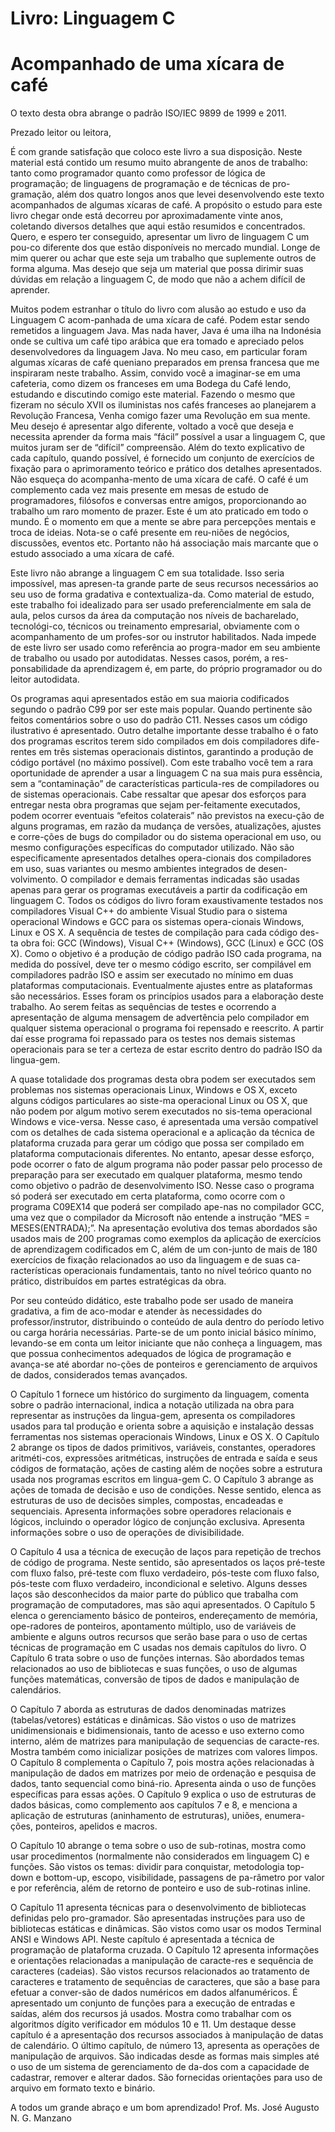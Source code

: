 # Livro: Linguagem C
# Acompanhado de uma xícara de café

O texto desta obra abrange o padrão ISO/IEC 9899 de 1999 e 2011.

Prezado leitor ou leitora,

É com grande satisfação que coloco este livro a sua disposição. Neste material está contido um resumo muito abrangente de anos de trabalho: tanto como programador quanto como professor de lógica de programação; de linguagens de programação e de técnicas de pro-gramação, além dos quatro longos anos que levei desenvolvendo este texto acompanhados de algumas xícaras de café. A propósito o estudo para este livro chegar onde está decorreu por aproximadamente vinte anos, coletando diversos detalhes que aqui estão resumidos e concentrados. Quero, e espero ter conseguido, apresentar um livro de linguagem C um pou-co diferente dos que estão disponíveis no mercado mundial. Longe de mim querer ou achar que este seja um trabalho que suplemente outros de forma alguma. Mas desejo que seja um material que possa dirimir suas dúvidas em relação a linguagem C, de modo que não a achem difícil de aprender.

Muitos podem estranhar o título do livro com alusão ao estudo e uso da Linguagem C acom-panhada de uma xícara de café. Podem estar sendo remetidos a linguagem Java. Mas nada haver, Java é uma ilha na Indonésia onde se cultiva um café tipo arábica que era tomado e apreciado pelos desenvolvedores da linguagem Java. No meu caso, em particular foram algumas xícaras de café queniano preparados em prensa francesa que me inspiraram neste trabalho. Assim, convido você a imaginar-se em uma cafeteria, como dizem os franceses em uma Bodega du Café lendo, estudando e discutindo comigo este material. Fazendo o mesmo que fizeram no século XVII os iluministas nos cafés franceses ao planejarem a Revolução Francesa, Venha comigo fazer uma Revolução em sua mente. Meu desejo é apresentar algo diferente, voltado a você que deseja e necessita aprender da forma mais “fácil” possível a usar a linguagem C, que muitos juram ser de “difícil” compreensão. Além do texto explicativo de cada capítulo, quando possível, é fornecido um conjunto de exercícios de fixação para o aprimoramento teórico e prático dos detalhes apresentados. Não esqueça do acompanha-mento de uma xícara de café. O café é um complemento cada vez mais presente em mesas de estudo de programadores, filósofos e conversas entre amigos, proporcionando ao trabalho um raro momento de prazer. Este é um ato praticado em todo o mundo. É o momento em que a mente se abre para percepções mentais e troca de ideias. Nota-se o café presente em reu-niões de negócios, discussões, eventos etc. Portanto não há associação mais marcante que o estudo associado a uma xícara de café.

Este livro não abrange a linguagem C em sua totalidade. Isso seria impossível, mas apresen-ta grande parte de seus recursos necessários ao seu uso de forma gradativa e contextualiza-da. Como material de estudo, este trabalho foi idealizado para ser usado preferencialmente em sala de aula, pelos cursos da área da computação nos níveis de bacharelado, tecnológi-co, técnicos ou treinamento empresarial, obviamente com o acompanhamento de um profes-sor ou instrutor habilitados. Nada impede de este livro ser usado como referência ao progra-mador em seu ambiente de trabalho ou usado por autodidatas. Nesses casos, porém, a res-ponsabilidade da aprendizagem é, em parte, do próprio programador ou do leitor autodidata.

Os programas aqui apresentados estão em sua maioria codificados segundo o padrão C99 por ser este mais popular. Quando pertinente são feitos comentários sobre o uso do padrão C11. Nesses casos um código ilustrativo é apresentado. Outro detalhe importante desse trabalho é o fato dos programas escritos terem sido compilados em dois compiladores dife-rentes em três sistemas operacionais distintos, garantindo a produção de código portável (no máximo possível). Com este trabalho você tem a rara oportunidade de aprender a usar a linguagem C na sua mais pura essência, sem a “contaminação” de características particula-res de compiladores ou de sistemas operacionais.
Cabe ressaltar que apesar dos esforços para entregar nesta obra programas que sejam per-feitamente executados, podem ocorrer eventuais “efeitos colaterais” não previstos na execu-ção de alguns programas, em razão da mudança de versões, atualizações, ajustes e corre-ções de bugs do compilador ou do sistema operacional em uso, ou mesmo configurações específicas do computador utilizado. Não são especificamente apresentados detalhes opera-cionais dos compiladores em uso, suas variantes ou mesmo ambientes integrados de desen-volvimento. O compilador e demais ferramentas indicadas são usadas apenas para gerar os programas executáveis a partir da codificação em linguagem C. 
Todos os códigos do livro foram exaustivamente testados nos compiladores Visual C++ do ambiente Visual Studio para o sistema operacional Windows e GCC para os sistemas opera-cionais Windows, Linux e OS X. A sequência de testes de compilação para cada código des-ta obra foi: GCC (Windows), Visual C++ (Windows), GCC (Linux) e GCC (OS X). 
Como o objetivo é a produção de código padrão ISO cada programa, na medida do possível, deve ter o mesmo código escrito, ser compilável em compiladores padrão ISO e assim ser executado no mínimo em duas plataformas computacionais. Eventualmente ajustes entre as plataformas são necessários. Esses foram os princípios usados para a elaboração deste trabalho. Ao serem feitas as sequências de testes e ocorrendo a apresentação de alguma mensagem de advertência pelo compilador em qualquer sistema operacional o programa foi repensado e reescrito. A partir daí esse programa foi repassado para os testes nos demais sistemas operacionais para se ter a certeza de estar escrito dentro do padrão ISO da lingua-gem.

A quase totalidade dos programas desta obra podem ser executados sem problemas nos sistemas operacionais Linux, Windows e OS X, exceto alguns códigos particulares ao siste-ma operacional Linux ou OS X, que não podem por algum motivo serem executados no sis-tema operacional Windows e vice-versa. Nesse caso, é apresentada uma versão compatível com os detalhes de cada sistema operacional e a aplicação da técnica de plataforma cruzada para gerar um código que possa ser compilado em plataforma computacionais diferentes. No entanto, apesar desse esforço, pode ocorrer o fato de algum programa não poder passar pelo processo de preparação para ser executado em qualquer plataforma, mesmo tendo como objetivo o padrão de desenvolvimento ISO. Nesse caso o programa só poderá ser executado em certa plataforma, como ocorre com o programa C09EX14 que poderá ser compilado ape-nas no compilador GCC, uma vez que o compilador da Microsoft não entende a instrução “MES = MESES(ENTRADA);”.
Na apresentação evolutiva dos temas abordados são usados mais de 200 programas como exemplos da aplicação de exercícios de aprendizagem codificados em C, além de um con-junto de mais de 180 exercícios de fixação relacionados ao uso da linguagem e de suas ca-racterísticas operacionais fundamentais, tanto no nível teórico quanto no prático, distribuídos em partes estratégicas da obra.

Por seu conteúdo didático, este trabalho pode ser usado de maneira gradativa, a fim de aco-modar e atender às necessidades do professor/instrutor, distribuindo o conteúdo de aula dentro do período letivo ou carga horária necessárias. Parte-se de um ponto inicial básico mínimo, levando-se em conta um leitor iniciante que não conheça a linguagem, mas que possua conhecimentos adequados de lógica de programação e avança-se até abordar no-ções de ponteiros e gerenciamento de arquivos de dados, considerados temas avançados.

O Capítulo 1 fornece um histórico do surgimento da linguagem, comenta sobre o padrão internacional, indica a notação utilizada na obra para representar as instruções da lingua-gem, apresenta os compiladores usados para tal produção e orienta sobre a aquisição e instalação dessas ferramentas nos sistemas operacionais Windows, Linux e OS X.
O Capítulo 2 abrange os tipos de dados primitivos, variáveis, constantes, operadores aritméti-cos, expressões aritméticas, instruções de entrada e saída e seus códigos de formatação, ações de casting além de noções sobre a estrutura usada nos programas escritos em lingua-gem C.
O Capítulo 3 abrange as ações de tomada de decisão e uso de condições. Nesse sentido, elenca as estruturas de uso de decisões simples, compostas, encadeadas e sequenciais. Apresenta informações sobre operadores relacionais e lógicos, incluindo o operador lógico de conjunção exclusiva. Apresenta informações sobre o uso de operações de divisibilidade.

O Capítulo 4 usa a técnica de execução de laços para repetição de trechos de código de programa. Neste sentido, são apresentados os laços pré-teste com fluxo falso, pré-teste com fluxo verdadeiro, pós-teste com fluxo falso, pós-teste com fluxo verdadeiro, incondicional e seletivo. Alguns desses laços são desconhecidos da maior parte do público que trabalha com programação de computadores, mas são aqui apresentados.
O Capítulo 5 elenca o gerenciamento básico de ponteiros, endereçamento de memória, ope-radores de ponteiros, apontamento múltiplo, uso de variáveis de ambiente e alguns outros recursos que serão base para o uso de certas técnicas de programação em C usadas nos demais capítulos do livro.
O Capítulo 6 trata sobre o uso de funções internas. São abordados temas relacionados ao uso de bibliotecas e suas funções, o uso de algumas funções matemáticas, conversão de tipos de dados e manipulação de calendários.

O Capítulo 7 aborda as estruturas de dados denominadas matrizes (tabelas/vetores) estáticas e dinâmicas. São vistos o uso de matrizes unidimensionais e bidimensionais, tanto de acesso e uso externo como interno, além de matrizes para manipulação de sequencias de caracte-res. Mostra também como inicializar posições de matrizes com valores limpos.
O Capítulo 8 complementa o Capítulo 7, pois mostra ações relacionadas à manipulação de dados em matrizes por meio de ordenação e pesquisa de dados, tanto sequencial como biná-rio. Apresenta ainda o uso de funções específicas para essas ações.
O Capítulo 9 explica o uso de estruturas de dados básicas, como complemento aos capítulos 7 e 8, e menciona a aplicação de estruturas (aninhamento de estruturas), uniões, enumera-ções, ponteiros, apelidos e macros.

O Capítulo 10 abrange o tema sobre o uso de sub-rotinas, mostra como usar procedimentos (normalmente não considerados em linguagem C) e funções. São vistos os temas: dividir para conquistar, metodologia top-down e bottom-up, escopo, visibilidade, passagens de pa-râmetro por valor e por referência, além de retorno de ponteiro e uso de sub-rotinas inline.

O Capítulo 11 apresenta técnicas para o desenvolvimento de bibliotecas definidas pelo pro-gramador. São apresentadas instruções para uso de bibliotecas estáticas e dinâmicas. São vistos como usar os modos Terminal ANSI e Windows API. Neste capítulo é apresentada a técnica de programação de plataforma cruzada.
O Capítulo 12 apresenta informações e orientações relacionadas a manipulação de caracte-res e sequência de caracteres (cadeias). São vistos recursos relacionados ao tratamento de caracteres e tratamento de sequências de caracteres, que são a base para efetuar a conver-são de dados numéricos em dados alfanuméricos. É apresentado um conjunto de funções para a execução de entradas e saídas, além dos recursos já usados. Mostra como trabalhar com os algoritmos dígito verificador em módulos 10 e 11. Um destaque desse capítulo é a apresentação dos recursos associados à manipulação de datas de calendário.
O último capítulo, de número 13, apresenta as operações de manipulação de arquivos. São indicadas desde as formas mais simples até o uso de um sistema de gerenciamento de da-dos com a capacidade de cadastrar, remover e alterar dados. São fornecidas orientações para uso de arquivo em formato texto e binário.

A todos um grande abraço e um bom aprendizado!
Prof. Ms. José Augusto N. G. Manzano
